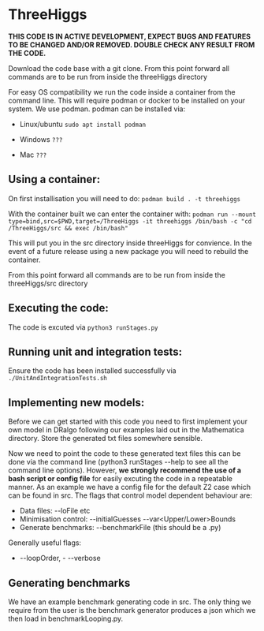 # ThreeHiggs
**THIS CODE IS IN ACTIVE DEVELOPMENT, EXPECT BUGS AND FEATURES TO BE CHANGED AND/OR REMOVED. DOUBLE CHECK ANY RESULT FROM THE CODE.**

Download the code base with a git clone. From this point forward all commands are to be run from inside the threeHiggs directory

For easy OS compatibility we run the code inside a container from the command line. This will require podman or docker to be installed on your system. We use podman.
podman can be installed via:

- Linux/ubuntu
```sudo apt install podman```

- Windows
``` ??? ```

- Mac
```???```
  
## Using a container:
On first installisation you will need to do:
```podman build . -t threehiggs ```

With the container built we can enter the container with:
```podman run --mount type=bind,src=$PWD,target=/ThreeHiggs -it threehiggs /bin/bash -c "cd /ThreeHiggs/src && exec /bin/bash"```

This will put you in the src directory inside threeHiggs for convience. In the event of a future release using a new package you will need to rebuild the container.

From this point forward all commands are to be run from inside the threeHiggs/src directory
## Executing the code:
The code is excuted via
```python3 runStages.py ```

## Running unit and integration tests:
Ensure the code has been installed successfully via
```./UnitAndIntegrationTests.sh```

## Implementing new models:
Before we can get started with this code you need to first implement your own model in DRalgo following our examples laid out in the Mathematica directory. Store the generated txt files somewhere sensible.

Now we need to point the code to these generated text files this can be done via the command line (python3 runStages --help to see all the command line options). However, **we strongly recommend the use of a bash script or config file** for easily excuting the code in a repeatable manner. As an example we have a config file for the default Z2 case which can be found in src. 
The flags that control model dependent behaviour are: 
- Data files: --loFile etc 
- Minimisation control: --initialGuesses --var<Upper/Lower>Bounds 
- Generate benchmarks: --benchmarkFile (this should be a .py)

Generally useful flags:
- --loopOrder, - --verbose

## Generating benchmarks
We have an example benchmark generating code in src. The only thing we require from the user is the benchmark generator produces a json which we then load in benchmarkLooping.py.

